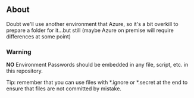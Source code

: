 ## About ##

Doubt we'll use another environment that Azure, so it's a bit overkill 
to prepare a folder for it...but still (maybe Azure on premise will require
differences at some point)



### Warning ###

**NO** Environment Passwords should be embedded in any file, script, etc. in this repository.

Tip: remember that you can use files with *.ignore or *.secret at the end to ensure that files are not committed by mistake.